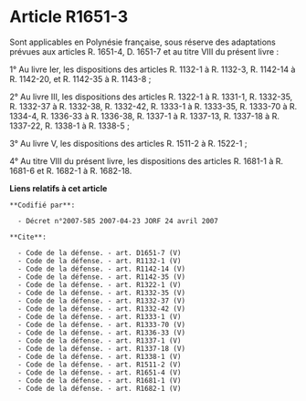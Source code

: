 # Article R1651-3

Sont applicables en Polynésie française, sous réserve des adaptations prévues aux articles R. 1651-4, D. 1651-7 et au titre
VIII du présent livre : 

1° Au livre Ier, les dispositions des articles R. 1132-1 à R. 1132-3, R. 1142-14 à R. 1142-20, et R. 1142-35 à R. 1143-8 ; 

2° Au livre III, les dispositions des articles R. 1322-1 à R. 1331-1, R. 1332-35, 
R. 1332-37 à R. 1332-38, R. 1332-42, R. 1333-1 à R. 1333-35, R. 1333-70 à R. 1334-4, R. 1336-33 à R. 1336-38, R. 1337-1 à R.
1337-13, R. 1337-18 à R. 1337-22, R. 1338-1 à R. 1338-5 ; 

3° Au livre V, les dispositions des articles R. 1511-2 à R. 1522-1 ; 

4° Au titre VIII du présent livre, les dispositions des articles R. 1681-1 à R. 1681-6 et R. 1682-1 à R. 1682-18.

**Liens relatifs à cet article**

	**Codifié par**:

	  - Décret n°2007-585 2007-04-23 JORF 24 avril 2007

	**Cite**:

	  - Code de la défense. - art. D1651-7 (V)
	  - Code de la défense. - art. R1132-1 (V)
	  - Code de la défense. - art. R1142-14 (V)
	  - Code de la défense. - art. R1142-35 (V)
	  - Code de la défense. - art. R1322-1 (V)
	  - Code de la défense. - art. R1332-35 (V)
	  - Code de la défense. - art. R1332-37 (V)
	  - Code de la défense. - art. R1332-42 (V)
	  - Code de la défense. - art. R1333-1 (V)
	  - Code de la défense. - art. R1333-70 (V)
	  - Code de la défense. - art. R1336-33 (V)
	  - Code de la défense. - art. R1337-1 (V)
	  - Code de la défense. - art. R1337-18 (V)
	  - Code de la défense. - art. R1338-1 (V)
	  - Code de la défense. - art. R1511-2 (V)
	  - Code de la défense. - art. R1651-4 (V)
	  - Code de la défense. - art. R1681-1 (V)
	  - Code de la défense. - art. R1682-1 (V)
